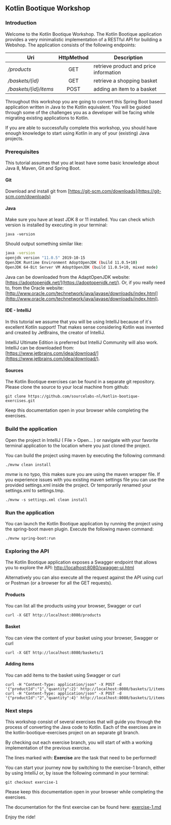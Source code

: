 ## Kotlin Bootique Workshop

### Introduction

Welcome to the Kotlin Bootique Workshop. The Kotlin Bootique application provides a very minimalistic implementation of a RESTful API for building a Webshop. The application consists of the following endpoints:

| Uri                   | HttpMethod    | Description                                       |
| --------------------- | :-----------: | ------------------------------------------------- |
| _/products_           | GET           | retrieve product and price information            |
| _/baskets/{id}_       | GET           | retrieve a shopping basket                        |
| _/baskets/{id}/items_ | POST          | adding an item to a basket                        |

Throughout this workshop you are going to convert this Spring Boot based application written in Java to the Kotlin equivalent. You will be guided through some of the challenges you as a developer will be facing while migrating existing applications to Kotlin.

If you are able to successfully complete this workshop, you should have enough knowledge to start using Kotlin in any of your (existing) Java projects.

### Prerequisites

This tutorial assumes that you at least have some basic knowledge about Java 8, Maven, Git and Spring Boot.

#### Git

Download and install git from [https://git-scm.com/downloads](https://git-scm.com/downloads)

#### Java

Make sure you have at least JDK 8 or 11 installed. You can check which version is installed by executing in your terminal:

```
java -version
```

Should output something similar like:

```bash
java -version
openjdk version "11.0.5" 2019-10-15
OpenJDK Runtime Environment AdoptOpenJDK (build 11.0.5+10)
OpenJDK 64-Bit Server VM AdoptOpenJDK (build 11.0.5+10, mixed mode)
```

Java can be downloaded from the AdaptOpenJDK website: [https://adoptopenjdk.net/](https://adoptopenjdk.net/). Or, if you really need to, from the Oracle website: [http://www.oracle.com/technetwork/java/javase/downloads/index.html](http://www.oracle.com/technetwork/java/javase/downloads/index.html).

#### IDE - IntelliJ

In this tutorial we assume that you will be using IntelliJ because of it`s excellent Kotlin support! That makes sense considering Kotlin was invented and created by JetBrains, the creator of IntelliJ.

IntelliJ Ultimate Edition is preferred but IntelliJ Community will also work. IntelliJ can be downloaded from: [https://www.jetbrains.com/idea/download/](https://www.jetbrains.com/idea/download/).

#### Sources

The Kotlin Bootique exercises can be found in a separate git repository. Please clone the source to your local machine from github:

```
git clone https://github.com/sourcelabs-nl/kotlin-bootique-exercises.git
```

Keep this documentation open in your browser while completing the exercises.

### Build the application

Open the project in IntelliJ ( File > Open... ) or navigate with your favorite terminal application to the location where you just cloned the project. 

You can build the project using maven by executing the following command: 

```
./mvnw clean install
```

_mvnw_ is no typo, this makes sure you are using the maven wrapper file. If you experience issues with you existing maven settings file you can use the provided settings.xml inside the project. Or temporarily renamed your settings.xml to settings.tmp.

```
./mvnw -s settings.xml clean install
```

### Run the application

You can launch the Kotlin Bootique application by running the project using the spring-boot maven plugin. Execute the following maven command:

```
./mvnw spring-boot:run
```

### Exploring the API

The Kotlin Bootique application exposes a Swagger endpoint that allows you to explore the API: [http://localhost:8080/swagger-ui.html](http://localhost:8080/swagger-ui.html)

Alternatively you can also execute all the request against the API using curl or Postman (or a browser for all the GET requests). 

#### Products

You can list all the products using your browser, Swagger or curl

```                                                                                                                                                                                                                                                                                                                                                            
curl -X GET http://localhost:8080/products
```

#### Basket

You can view the content of your basket using your browser, Swagger or curl

```                                                                                                                                                                                                                                                                                                                                                            
curl -X GET http://localhost:8080/baskets/1
```

#### Adding items

You can add items to the basket using Swagger or curl

```                                                                                                                                                                                                                                                                                                                                                            
curl -H "Content-Type: application/json" -X POST -d '{"productId":"1","quantity":2}' http://localhost:8080/baskets/1/items
curl -H "Content-Type: application/json" -X POST -d '{"productId":"2","quantity":4}' http://localhost:8080/baskets/1/items
```

### Next steps

This workshop consist of several exercises that will guide you through the process of converting the Java code to Kotlin. Each of the exercises are in the kotlin-bootique-exercises project on an separate git branch. 

By checking out each exercise branch, you will start of with a working implementation of the previous exercise.

The lines marked with: **Exercise** are the task that need to be performed!

You can start your journey now by switching to the exercise-1 branch, either by using IntelliJ or, by issue the following command in your terminal:

```
git checkout exercise-1
```

Please keep this documentation open in your browser while completing the exercises.

The documentation for the first exercise can be found here: [exercise-1.md](./exercise-1.md)

Enjoy the ride!
